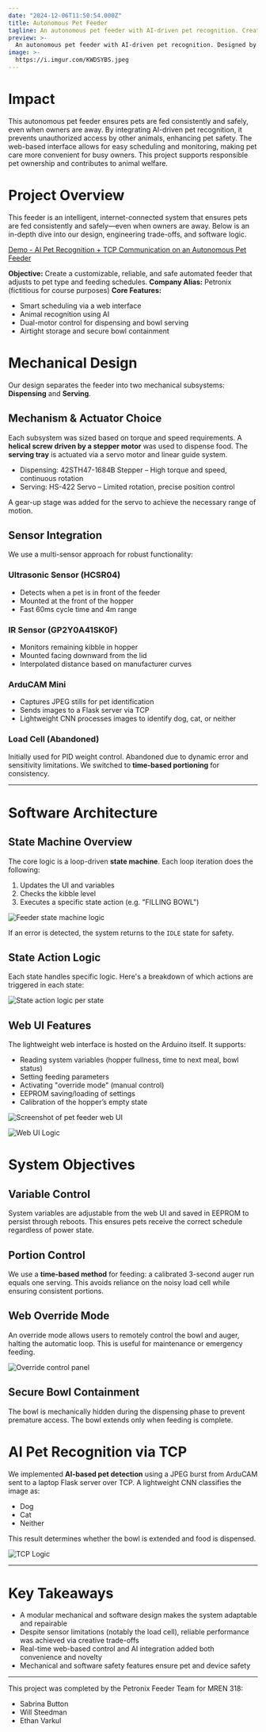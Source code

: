 ```yaml
---
date: "2024-12-06T11:50:54.000Z"
title: Autonomous Pet Feeder
tagline: An autonomous pet feeder with AI-driven pet recognition. Created for MREN 318 by Sabrina Button, Ethan Varkul, and Will Steedman. Credit to Will Steedman for the cover render.
preview: >-
  An autonomous pet feeder with AI-driven pet recognition. Designed by Sabrina Button, Ethan Varkul, and Will Steedman. Cover render by Will Steedman.
image: >-
  https://i.imgur.com/KWDSYBS.jpeg
---
```


# Impact
This autonomous pet feeder ensures pets are fed consistently and safely, even when owners are away. By integrating AI-driven pet recognition, it prevents unauthorized access by other animals, enhancing pet safety. The web-based interface allows for easy scheduling and monitoring, making pet care more convenient for busy owners. This project supports responsible pet ownership and contributes to animal welfare.

# Project Overview

This feeder is an intelligent, internet-connected system that ensures pets are fed consistently and safely—even when owners are away. Below is an in-depth dive into our design, engineering trade-offs, and software logic.

[Demo - AI Pet Recognition + TCP Communication on an Autonomous Pet Feeder](https://youtu.be/ULbh-ibkO7Q)

**Objective:** Create a customizable, reliable, and safe automated feeder that adjusts to pet type and feeding schedules.
**Company Alias:** Petronix (fictitious for course purposes)
**Core Features:**

* Smart scheduling via a web interface
* Animal recognition using AI
* Dual-motor control for dispensing and bowl serving
* Airtight storage and secure bowl containment


# Mechanical Design

Our design separates the feeder into two mechanical subsystems: **Dispensing** and **Serving**.

## Mechanism & Actuator Choice

Each subsystem was sized based on torque and speed requirements. A **helical screw driven by a stepper motor** was used to dispense food. The **serving tray** is actuated via a servo motor and linear guide system.

- Dispensing: 42STH47-1684B Stepper – High torque and speed, continuous rotation
- Serving: HS-422 Servo – Limited rotation, precise position control


A gear-up stage was added for the servo to achieve the necessary range of motion.


## Sensor Integration

We use a multi-sensor approach for robust functionality:

### Ultrasonic Sensor (HCSR04)

* Detects when a pet is in front of the feeder
* Mounted at the front of the hopper
* Fast 60ms cycle time and 4m range

### IR Sensor (GP2Y0A41SK0F)

* Monitors remaining kibble in hopper
* Mounted facing downward from the lid
* Interpolated distance based on manufacturer curves

### ArduCAM Mini

* Captures JPEG stills for pet identification
* Sends images to a Flask server via TCP
* Lightweight CNN processes images to identify dog, cat, or neither

### Load Cell (Abandoned)

Initially used for PID weight control. Abandoned due to dynamic error and sensitivity limitations. We switched to **time-based portioning** for consistency.

---

# Software Architecture

## State Machine Overview

The core logic is a loop-driven **state machine**. Each loop iteration does the following:

1. Updates the UI and variables
2. Checks the kibble level
3. Executes a specific state action (e.g. "FILLING BOWL")

![Feeder state machine logic](https://i.imgur.com/UscWxt0.jpeg)

If an error is detected, the system returns to the `IDLE` state for safety.

## State Action Logic

Each state handles specific logic. Here's a breakdown of which actions are triggered in each state:

![State action logic per state](https://i.imgur.com/IwMqspj.jpeg)

## Web UI Features

The lightweight web interface is hosted on the Arduino itself. It supports:

* Reading system variables (hopper fullness, time to next meal, bowl status)
* Setting feeding parameters
* Activating "override mode" (manual control)
* EEPROM saving/loading of settings
* Calibration of the hopper’s empty state

![Screenshot of pet feeder web UI](https://i.imgur.com/NkjT7JY.png)

![Web UI Logic](https://i.imgur.com/Hdx4dSd.jpeg)



# System Objectives

## Variable Control

System variables are adjustable from the web UI and saved in EEPROM to persist through reboots. This ensures pets receive the correct schedule regardless of power state.

## Portion Control

We use a **time-based method** for feeding: a calibrated 3-second auger run equals one serving. This avoids reliance on the noisy load cell while ensuring consistent portions.

## Web Override Mode

An override mode allows users to remotely control the bowl and auger, halting the automatic loop. This is useful for maintenance or emergency feeding.

![Override control panel](https://i.imgur.com/ZdiKwcf.png)

## Secure Bowl Containment

The bowl is mechanically hidden during the dispensing phase to prevent premature access. The bowl extends only when feeding is complete.


# AI Pet Recognition via TCP

We implemented **AI-based pet detection** using a JPEG burst from ArduCAM sent to a laptop Flask server over TCP. A lightweight CNN classifies the image as:

* Dog
* Cat
* Neither

This result determines whether the bowl is extended and food is dispensed.

![TCP Logic](https://i.imgur.com/9rpqcRh.png)

---

# Key Takeaways

* A modular mechanical and software design makes the system adaptable and repairable
* Despite sensor limitations (notably the load cell), reliable performance was achieved via creative trade-offs
* Real-time web-based control and AI integration added both convenience and novelty
* Mechanical and software safety features ensure pet and device safety

---

This project was completed by the Petronix Feeder Team for MREN 318:

* Sabrina Button
* Will Steedman
* Ethan Varkul
